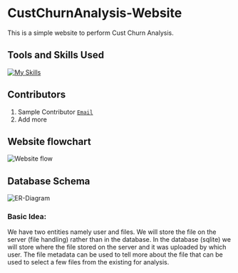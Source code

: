 # CustChurnAnalysis-Website
This is a simple website to perform Cust Churn Analysis.

## Tools and Skills Used
[![My Skills](https://skillicons.dev/icons?i=py,sqlite,html,css,flask,vscode,git)](https://skillicons.dev)  

## Contributors
1. Sample Contributor [`Email`](pechimuthumithil@iitgn.ac.in)
2. Add more

## Website flowchart
![Website flow](https://github.com/PechimuthuMithil/CustChurnAnalysis-Website/assets/119656326/fe7049bc-e4e5-407d-9592-d9dae8c3846f)

## Database Schema
![ER-Diagram](https://github.com/PechimuthuMithil/CustChurnAnalysis-Website/assets/119656326/2d174da6-2b4d-4933-8a20-f9d4cb7f0734)  
### Basic Idea:  
We have two entities namely user and files. We will store the file on the server (file handling) rather than in the database. In the database (sqlite) we will store where the file stored on the server and it was uploaded by which user. The file metadata can be used to tell more about the file that can be used to select a few files from the existing for analysis.


